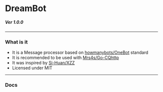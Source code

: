 # DreamBot 
##### Ver 1.0.0

--- 

### What is it
- It is a Message processor based on [howmanybots/OneBot](https://github.com/howmanybots/onebot) standard<br>
- It is recommended to be used with  [Mrs4s/Go-CQhttp](https://github.com/Mrs4s/go-cqhttp) <br>
- It was inspired by [Si-Huan/XZZ](https://github.com/Si-Huan/XZZ) <br>
- Licensed under MIT


--- 

### Docs
